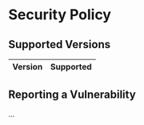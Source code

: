 # Security Policy

## Supported Versions

| Version | Supported          |
| ------- | ------------------ |


## Reporting a Vulnerability
...
